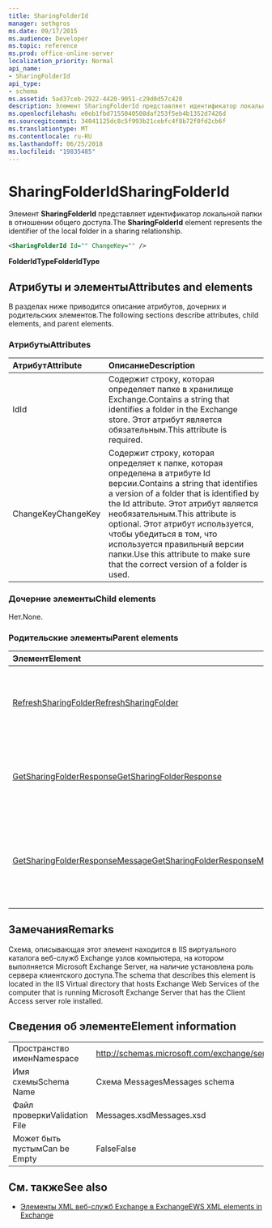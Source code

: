 ```yaml
---
title: SharingFolderId
manager: sethgros
ms.date: 09/17/2015
ms.audience: Developer
ms.topic: reference
ms.prod: office-online-server
localization_priority: Normal
api_name:
- SharingFolderId
api_type:
- schema
ms.assetid: 5ad37ceb-2922-4420-9051-c29d0d57c420
description: Элемент SharingFolderId представляет идентификатор локальной папки в отношении общего доступа.
ms.openlocfilehash: e0eb1fbd7155040508daf253f5eb4b1352d7426d
ms.sourcegitcommit: 34041125dc8c5f993b21cebfc4f8b72f0fd2cb6f
ms.translationtype: MT
ms.contentlocale: ru-RU
ms.lasthandoff: 06/25/2018
ms.locfileid: "19835485"
---
```

# <a name="sharingfolderid"></a><span data-ttu-id="0679a-103">SharingFolderId</span><span class="sxs-lookup"><span data-stu-id="0679a-103">SharingFolderId</span></span>

<span data-ttu-id="0679a-104">Элемент **SharingFolderId** представляет идентификатор локальной папки в отношении общего доступа.</span><span class="sxs-lookup"><span data-stu-id="0679a-104">The **SharingFolderId** element represents the identifier of the local folder in a sharing relationship.</span></span> 
  
```xml
<SharingFolderId Id="" ChangeKey="" />
```

 <span data-ttu-id="0679a-105">**FolderIdType**</span><span class="sxs-lookup"><span data-stu-id="0679a-105">**FolderIdType**</span></span>
## <a name="attributes-and-elements"></a><span data-ttu-id="0679a-106">Атрибуты и элементы</span><span class="sxs-lookup"><span data-stu-id="0679a-106">Attributes and elements</span></span>

<span data-ttu-id="0679a-107">В разделах ниже приводится описание атрибутов, дочерних и родительских элементов.</span><span class="sxs-lookup"><span data-stu-id="0679a-107">The following sections describe attributes, child elements, and parent elements.</span></span>
  
### <a name="attributes"></a><span data-ttu-id="0679a-108">Атрибуты</span><span class="sxs-lookup"><span data-stu-id="0679a-108">Attributes</span></span>

|<span data-ttu-id="0679a-109">**Атрибут**</span><span class="sxs-lookup"><span data-stu-id="0679a-109">**Attribute**</span></span>|<span data-ttu-id="0679a-110">**Описание**</span><span class="sxs-lookup"><span data-stu-id="0679a-110">**Description**</span></span>|
|:-----|:-----|
|<span data-ttu-id="0679a-111">Id</span><span class="sxs-lookup"><span data-stu-id="0679a-111">Id</span></span>  <br/> |<span data-ttu-id="0679a-112">Содержит строку, которая определяет папке в хранилище Exchange.</span><span class="sxs-lookup"><span data-stu-id="0679a-112">Contains a string that identifies a folder in the Exchange store.</span></span> <span data-ttu-id="0679a-113">Этот атрибут является обязательным.</span><span class="sxs-lookup"><span data-stu-id="0679a-113">This attribute is required.</span></span>  <br/> |
|<span data-ttu-id="0679a-114">ChangeKey</span><span class="sxs-lookup"><span data-stu-id="0679a-114">ChangeKey</span></span>  <br/> |<span data-ttu-id="0679a-115">Содержит строку, которая определяет к папке, которая определена в атрибуте Id версии.</span><span class="sxs-lookup"><span data-stu-id="0679a-115">Contains a string that identifies a version of a folder that is identified by the Id attribute.</span></span> <span data-ttu-id="0679a-116">Этот атрибут является необязательным.</span><span class="sxs-lookup"><span data-stu-id="0679a-116">This attribute is optional.</span></span> <span data-ttu-id="0679a-117">Этот атрибут используется, чтобы убедиться в том, что используется правильный версии папки.</span><span class="sxs-lookup"><span data-stu-id="0679a-117">Use this attribute to make sure that the correct version of a folder is used.</span></span>  <br/> |
   
### <a name="child-elements"></a><span data-ttu-id="0679a-118">Дочерние элементы</span><span class="sxs-lookup"><span data-stu-id="0679a-118">Child elements</span></span>

<span data-ttu-id="0679a-119">Нет.</span><span class="sxs-lookup"><span data-stu-id="0679a-119">None.</span></span>
  
### <a name="parent-elements"></a><span data-ttu-id="0679a-120">Родительские элементы</span><span class="sxs-lookup"><span data-stu-id="0679a-120">Parent elements</span></span>

|<span data-ttu-id="0679a-121">**Элемент**</span><span class="sxs-lookup"><span data-stu-id="0679a-121">**Element**</span></span>|<span data-ttu-id="0679a-122">**Описание**</span><span class="sxs-lookup"><span data-stu-id="0679a-122">**Description**</span></span>|
|:-----|:-----|
|[<span data-ttu-id="0679a-123">RefreshSharingFolder</span><span class="sxs-lookup"><span data-stu-id="0679a-123">RefreshSharingFolder</span></span>](refreshsharingfolder.md) <br/> |<span data-ttu-id="0679a-124">Определяет запрос на обновление указанного локальную папку.</span><span class="sxs-lookup"><span data-stu-id="0679a-124">Defines a request to refresh the specified local folder.</span></span>  <br/> |
|[<span data-ttu-id="0679a-125">GetSharingFolderResponse</span><span class="sxs-lookup"><span data-stu-id="0679a-125">GetSharingFolderResponse</span></span>](getsharingfolderresponse.md) <br/> |<span data-ttu-id="0679a-126">Определяет ответ на запрос [GetSharingFolder операции](getsharingfolder-operation.md) .</span><span class="sxs-lookup"><span data-stu-id="0679a-126">Defines a response to a [GetSharingFolder operation](getsharingfolder-operation.md) request.</span></span>  <br/> |
|[<span data-ttu-id="0679a-127">GetSharingFolderResponseMessage</span><span class="sxs-lookup"><span data-stu-id="0679a-127">GetSharingFolderResponseMessage</span></span>](getsharingfolderresponsemessage.md) <br/> |<span data-ttu-id="0679a-128">Содержит состояние и результат одного запроса [GetSharingFolder операции](getsharingfolder-operation.md) .</span><span class="sxs-lookup"><span data-stu-id="0679a-128">Contains the status and result of a single [GetSharingFolder operation](getsharingfolder-operation.md) request.</span></span>  <br/> |
   
## <a name="remarks"></a><span data-ttu-id="0679a-129">Замечания</span><span class="sxs-lookup"><span data-stu-id="0679a-129">Remarks</span></span>

<span data-ttu-id="0679a-130">Схема, описывающая этот элемент находится в IIS виртуального каталога веб-служб Exchange узлов компьютера, на котором выполняется Microsoft Exchange Server, на наличие установлена роль сервера клиентского доступа.</span><span class="sxs-lookup"><span data-stu-id="0679a-130">The schema that describes this element is located in the IIS Virtual directory that hosts Exchange Web Services of the computer that is running Microsoft Exchange Server that has the Client Access server role installed.</span></span>
  
## <a name="element-information"></a><span data-ttu-id="0679a-131">Сведения об элементе</span><span class="sxs-lookup"><span data-stu-id="0679a-131">Element information</span></span>

|||
|:-----|:-----|
|<span data-ttu-id="0679a-132">Пространство имен</span><span class="sxs-lookup"><span data-stu-id="0679a-132">Namespace</span></span>  <br/> |http://schemas.microsoft.com/exchange/services/2006/messages  <br/> |
|<span data-ttu-id="0679a-133">Имя схемы</span><span class="sxs-lookup"><span data-stu-id="0679a-133">Schema Name</span></span>  <br/> |<span data-ttu-id="0679a-134">Схема Messages</span><span class="sxs-lookup"><span data-stu-id="0679a-134">Messages schema</span></span>  <br/> |
|<span data-ttu-id="0679a-135">Файл проверки</span><span class="sxs-lookup"><span data-stu-id="0679a-135">Validation File</span></span>  <br/> |<span data-ttu-id="0679a-136">Messages.xsd</span><span class="sxs-lookup"><span data-stu-id="0679a-136">Messages.xsd</span></span>  <br/> |
|<span data-ttu-id="0679a-137">Может быть пустым</span><span class="sxs-lookup"><span data-stu-id="0679a-137">Can be Empty</span></span>  <br/> |<span data-ttu-id="0679a-138">False</span><span class="sxs-lookup"><span data-stu-id="0679a-138">False</span></span>  <br/> |
   
## <a name="see-also"></a><span data-ttu-id="0679a-139">См. также</span><span class="sxs-lookup"><span data-stu-id="0679a-139">See also</span></span>



- [<span data-ttu-id="0679a-140">Элементы XML веб-служб Exchange в Exchange</span><span class="sxs-lookup"><span data-stu-id="0679a-140">EWS XML elements in Exchange</span></span>](ews-xml-elements-in-exchange.md)

